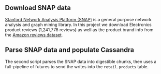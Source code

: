 ## Download SNAP data

[Stanford Network Analysis Platform (SNAP)](http://snap.stanford.edu/)
is a general purpose network analysis and graph mining library.
In this project we download Electronics product reviews (1,241,778 reviews)
as well as the product brand info from the
[Amazon reviews dataset](http://snap.stanford.edu/data/web-Amazon.html).

## Parse SNAP data and populate Cassandra

The second script parses the SNAP data into digestible chunks, then uses a
full-pipeline of futures to send the writes into the `retail.products` table.
